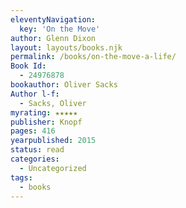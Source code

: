 ```yaml
---
eleventyNavigation:
  key: 'On the Move'
author: Glenn Dixon
layout: layouts/books.njk
permalink: /books/on-the-move-a-life/
Book Id:
  - 24976878
bookauthor: Oliver Sacks
Author l-f:
  - Sacks, Oliver
myrating: ★★★★★
publisher: Knopf
pages: 416
yearpublished: 2015
status: read
categories:
  - Uncategorized
tags:
  - books
---
```

